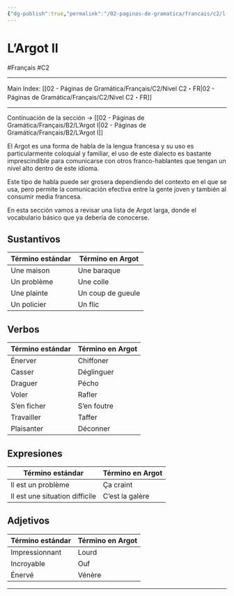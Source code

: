 ```yaml
---
{"dg-publish":true,"permalink":"/02-paginas-de-gramatica/francais/c2/l-argot-ii/"}
---
```


# L’Argot II
#Français #C2
___
Main Index: [[02 - Páginas de Gramática/Français/C2/Nivel C2・FR\|02 - Páginas de Gramática/Français/C2/Nivel C2・FR]]
___
Continuación de la sección → [[02 - Páginas de Gramática/Français/B2/L’Argot I\|02 - Páginas de Gramática/Français/B2/L’Argot I]]

El Argot es una forma de habla de la lengua francesa y su uso es particularmente coloquial y familiar, el uso de este dialecto es bastante imprescindible para comunicarse con otros franco-hablantes que tengan un nivel alto dentro de este idioma.

Este tipo de habla puede ser grosera dependiendo del contexto en el que se usa, pero permite la comunicación efectiva entre la gente joven y también al consumir media francesa.

En esta sección vamos a revisar una lista de Argot larga, donde el vocabulario básico que ya debería de conocerse.

## Sustantivos

| Término estándar | Término en Argot  |
| ---------------- | ----------------- |
| Une maison       | Une baraque       |
| Un problème      | Une colle         |
| Une plainte      | Un coup de gueule |
| Un policier      | Un flic           |

## Verbos

| Término estándar | Término en Argot |
| ---------------- | ---------------- |
| Énerver          | Chiffoner        |
| Casser           | Déglinguer       |
| Draguer          | Pécho            |
| Voler            | Rafler           |
| S’en ficher      | S’en foutre      |
| Travailler       | Taffer           |
| Plaisanter       | Déconner         |
## Expresiones

| Término estándar               | Término en Argot |
| ------------------------------ | ---------------- |
| Il est un problème             | Ça craint        |
| Il est une situation difficile | C’est la galère  |
## Adjetivos

| Término estándar | Término en Argot |
| ---------------- | ---------------- |
| Impressionnant   | Lourd            |
| Incroyable       | Ouf              |
| Énervé           | Vénère           |
___